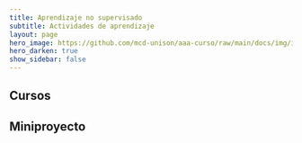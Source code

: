 ```yaml
---
title: Aprendizaje no supervisado 
subtitle: Actividades de aprendizaje
layout: page
hero_image: https://github.com/mcd-unison/aaa-curso/raw/main/docs/img/intro-banner.jpeg
hero_darken: true
show_sidebar: false
---
```


## Cursos


## Miniproyecto

